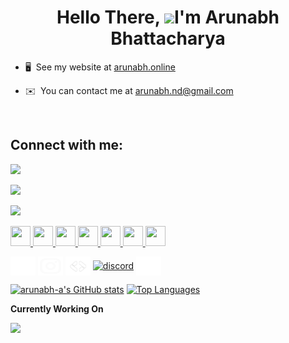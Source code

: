 <h1 align="center"> Hello There,  <img src="https://user-images.githubusercontent.com/18350557/176309783-0785949b-9127-417c-8b55-ab5a4333674e.gif" />I'm Arunabh Bhattacharya  </h1>


* 🖥️  See my website at [arunabh.online](http://arunabh.online)
  
* ✉️  You can contact me at [arunabh.nd@gmail.com](mailto:arunabh.nd@gmail.com)

&nbsp;

<h2 align="left">Connect with me:</h2>
<a href="https://www.github.com/arunabh-a" target="_blank" rel="noreferrer"><img src="https://img.shields.io/github/followers/arunabh-a?logo=github&style=for-the-badge&color=3382ed&labelColor=171717" /></a>

<a href="https://www.x.com/arunabh_exe" target="_blank" rel="noreferrer"><img
src="https://img.shields.io/twitter/follow/arunabh_exe?logo=twitter&style=for-the-badge&color=3382ed&labelColor=171717"
/></a>

<a href="https://www.twitch.tv/palpsyy" target="_blank" rel="noreferrer"><img
src="https://img.shields.io/twitch/status/palpsyy?logo=twitchsx&style=for-the-badge&color=3382ed&labelColor=171717&label=TWITCH+STATUS" /></a>


<p align="left"> 
<a href="https://www.codepen.io/arunabh-a" target="_blank" rel="noreferrer"> <picture> <source media="(prefers-color-scheme: dark)" srcset="https://raw.githubusercontent.com/danielcranney/readme-generator/main/public/icons/socials/codepen-dark.svg" /> 
  <source media="(prefers-color-scheme: light)" srcset="https://raw.githubusercontent.com/danielcranney/readme-generator/main/public/icons/socials/codepen.svg" /> 
  <img src="https://raw.githubusercontent.com/danielcranney/readme-generator/main/public/icons/socials/codepen.svg" width="32" height="32" /> </picture> </a> 

<a href="https://www.dev.to/arunabh" target="_blank" rel="noreferrer"> 
<picture> 
  <source media="(prefers-color-scheme: dark)" srcset="https://raw.githubusercontent.com/danielcranney/readme-generator/main/public/icons/socials/devdotto-dark.svg" /> 
  <source media="(prefers-color-scheme: light)" srcset="https://raw.githubusercontent.com/danielcranney/readme-generator/main/public/icons/socials/devdotto.svg" /> 
  <img src="https://raw.githubusercontent.com/danielcranney/readme-generator/main/public/icons/socials/devdotto.svg" width="32" height="32" /> </picture> </a> 

<a href="https://discord.com/users/809714813562257418" target="_blank" rel="noreferrer"> 
<picture> 
  <source media="(prefers-color-scheme: dark)" srcset="https://github.com/arunabh-a/arunabh-a/blob/main/icons/discord-fill.svg" /> 
  <source media="(prefers-color-scheme: light)" srcset="https://raw.githubusercontent.com/danielcranney/readme-generator/main/public/icons/socials/discord.svg" /> 
  <img src="https://github.com/danielcranney/profileme-dev/blob/main/public/icons/socials/discord.svg" width="32" height="32" /> </picture> </a> 
<a href="http://www.instagram.com/_arunabh.02" target="_blank" rel="noreferrer"> 
  <picture> 
    <source media="(prefers-color-scheme: dark)" srcset="https://github.com/arunabh-a/arunabh-a/blob/main/icons/instagram-line.svg" /> 
    <source media="(prefers-color-scheme: light)" srcset="https://raw.githubusercontent.com/danielcranney/readme-generator/main/public/icons/socials/instagram.svg" /> 
    <img src="https://raw.githubusercontent.com/danielcranney/readme-generator/main/public/icons/socials/instagram.svg" width="32" height="32" /> </picture> </a> 
<a href="https://www.linkedin.com/in/arunabhaa" target="_blank" rel="noreferrer"> 
  <picture> 
    <source media="(prefers-color-scheme: dark)" srcset="https://raw.githubusercontent.com/danielcranney/readme-generator/main/public/icons/socials/linkedin-dark.svg" /> 
    <source media="(prefers-color-scheme: light)" srcset="https://raw.githubusercontent.com/danielcranney/readme-generator/main/public/icons/socials/linkedin.svg" /> 
    <img src="https://raw.githubusercontent.com/danielcranney/readme-generator/main/public/icons/socials/linkedin.svg" width="32" height="32" /> </picture> </a> 
<a href="https://www.stackoverflow.com/users/19496359" target="_blank" rel="noreferrer"> 
  <picture> 
    <source media="(prefers-color-scheme: dark)" srcset="https://github.com/arunabh-a/arunabh-a/blob/main/icons/stack-overflow-fill.svg" /> 
    <source media="(prefers-color-scheme: light)" srcset="https://raw.githubusercontent.com/danielcranney/readme-generator/main/public/icons/socials/stackoverflow.svg" /> 
    <img src="https://raw.githubusercontent.com/danielcranney/readme-generator/main/public/icons/socials/stackoverflow.svg" width="32" height="32" /> </picture> </a> 
<a href="https://www.x.com/arunabh_exe" target="_blank" rel="noreferrer"> 
  <picture> 
    <source media="(prefers-color-scheme: dark)" srcset="https://raw.githubusercontent.com/danielcranney/readme-generator/main/public/icons/socials/twitter-dark.svg" /> 
    <source media="(prefers-color-scheme: light)" srcset="https://raw.githubusercontent.com/danielcranney/readme-generator/main/public/icons/socials/twitter.svg" /> 
    <img src="https://raw.githubusercontent.com/danielcranney/readme-generator/main/public/icons/socials/twitter.svg" width="32" height="32" /> </picture> </a>


<!-- <a href="https://www.github.com/arunabh-a" target="_blank" rel="noreferrer"> <picture> <source media="(prefers-color-scheme: dark)" srcset="https://raw.githubusercontent.com/danielcranney/readme-generator/main/public/icons/socials/github-dark.svg" /> <source media="(prefers-color-scheme: light)" srcset="https://raw.githubusercontent.com/danielcranney/readme-generator/main/public/icons/socials/github.svg" /> <img src="https://raw.githubusercontent.com/danielcranney/readme-generator/main/public/icons/socials/github.svg" width="32" height="32" /> </picture> </a>  -->
</p>



<p align="left">
<!-- <a href="https://twitter.com/arunabh_exe" target="blank"><img align="center" src="https://raw.githubusercontent.com/danielcranney/readme-generator/main/public/icons/socials/twitter-dark.svg" alt="arunabh_exe" height="30" width="40" /></a> -->
<!-- <a href="https://linkedin.com/in/arunabhatt" target="blank"><img align="center" src="https://github.com/arunabh-a/arunabh-a/blob/main/icons/linkedin-fill.svg" alt="arunabhatt" height="30" width="40" /></a> -->
<a href="https://stackoverflow.com/users/19496359" target="blank"><img align="center" src="https://github.com/arunabh-a/arunabh-a/blob/main/icons/stack-overflow-fill.svg" alt="19496359" height="30" width="40" /></a>
<a href="https://instagram.com/_arunabh.02" target="blank"><img align="center" src="https://github.com/arunabh-a/arunabh-a/blob/main/icons/instagram-line.svg" alt="_arunabh.02" height="30" width="40" /></a>
<a href="https://arunabh.page.link/googledeveloper" target="blank"><img align="center" src="https://github.com/arunabh-a/arunabh-a/blob/main/icons/gdev.png" alt="gdev" height="30" width="40" /></a>
<!-- <a href="https://codepen.io/arunabh-a" target="blank"><img align="center" src="https://github.com/arunabh-a/arunabh-a/blob/main/icons/codepen-line.svg" alt="arunabh-a" height="30" width="40" /></a> -->
<a href="https://arunabh.page.link/discord" target="blank"><img align="center" src="https://github.com/danielcranney/profileme-dev/blob/main/public/icons/socials/discord.svg" alt="discord" height="30" width="40" /></a>
<a href="https://leetcode.com/arunabh-a/" target="blank"><img align="center" src="https://github.com/arunabh-a/arunabh-a/blob/main/icons/leetcode.svg" alt="arunabh-a" height="30" width="40" /></a>
<!-- <a href="https://www.dev.to/arunabh" target="blank"><img align="center" src="https://raw.githubusercontent.com/danielcranney/readme-generator/main/public/icons/socials/devdotto-dark.svg" alt="arunabh-a" height="30" width="40" /></a> -->
</p>

<a href="http://www.github.com/arunabh-a"><img src="https://github-readme-stats.vercel.app/api?username=arunabh-a&show_icons=true&hide=stars,&count_private=true&title_color=6366f1&text_color=ffffff&icon_color=3382ed&bg_color=171717&hide_border=true&show_icons=true" alt="arunabh-a's GitHub stats" /></a>
<a href="https://github.com/arunabh-a" align="left"><img src="https://github-readme-stats.vercel.app/api/top-langs/?username=arunabh-a&langs_count=10&title_color=6366f1&text_color=ffffff&icon_color=3382ed&bg_color=171717&hide_border=true&locale=en&custom_title=Top%20%Languages" alt="Top Languages" /></a>

<b>Currently Working On</b>

<div width="100%" align="center"><a href="https://github.com/arunabh-a/Shirclex" align="left"><img align="left" width="45%" src="https://github-readme-stats.vercel.app/api/pin/?username=arunabh-a&repo=Shirclex&title_color=6366f1&text_color=ffffff&icon_color=3382ed&bg_color=171717&hide_border=true&locale=en" /></a></div><br /><br /><br /><br /><br /><br /><br />
